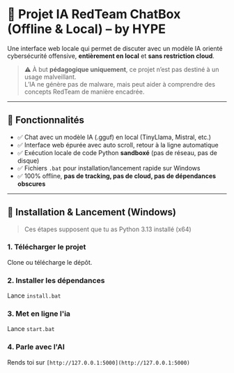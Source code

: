 # 🤖 Projet IA RedTeam ChatBox (Offline & Local) – by HYPE

Une interface web locale qui permet de discuter avec un modèle IA orienté cybersécurité offensive, **entièrement en local** et **sans restriction cloud**.

> ⚠️ À but **pédagogique uniquement**, ce projet n’est pas destiné à un usage malveillant.  
> L’IA ne génère pas de malware, mais peut aider à comprendre des concepts RedTeam de manière encadrée.

---

## 🧠 Fonctionnalités

- ✅ Chat avec un modèle IA (.gguf) en local (TinyLlama, Mistral, etc.)
- ✅ Interface web épurée avec auto scroll, retour à la ligne automatique
- ✅ Exécution locale de code Python **sandboxé** (pas de réseau, pas de disque)
- ✅ Fichiers `.bat` pour installation/lancement rapide sur Windows
- ✅ 100% offline, **pas de tracking, pas de cloud, pas de dépendances obscures**

---

## 🚀 Installation & Lancement (Windows)

> Ces étapes supposent que tu as Python 3.13 installé (x64)

### 1. Télécharger le projet

Clone ou télécharge le dépôt.

### 2. Installer les dépendances

Lance `install.bat`

### 3. Met en ligne l'ia

Lance `start.bat`

### 4. Parle avec l'AI

Rends toi sur `[http://127.0.0.1:5000](http://127.0.0.1:5000)`